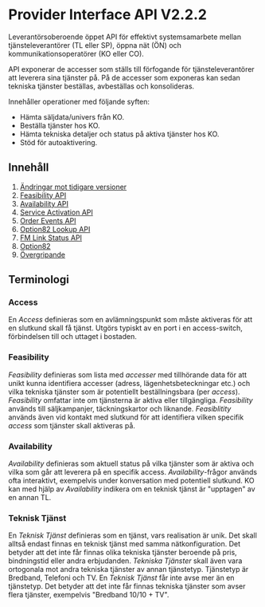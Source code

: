 # Provider Interface API V2.2.2

Leverantörsoberoende öppet API för effektivt systemsamarbete mellan tjänsteleverantörer (TL eller SP), öppna nät (ÖN) och kommunikationsoperatörer (KO eller CO).

API exponerar de accesser som ställs till förfogande för tjänsteleverantörer att leverera sina tjänster på. På de accesser som exponeras kan sedan tekniska tjänster beställas, avbeställas och konsolideras.

Innehåller operationer med följande syften:
* Hämta säljdata/univers från KO.
* Beställa tjänster hos KO.
* Hämta tekniska detaljer och status på aktiva tjänster hos KO.
* Stöd för autoaktivering.

## Innehåll

1. [Ändringar mot tidigare versioner](changelog.md)
2. [Feasibility API](feasibility.md)
3. [Availability API](availability.md)
4. [Service Activation API](service_activation.md)
5. [Order Events API](order_events.md)
6. [Option82 Lookup API](option82_lookup.md)
6. [FM Link Status API](fm_linkstatus.md)
7. [Option82](option82.md)
9. [Övergripande](misc.md)

## Terminologi

### Access

En _Access_ definieras som en avlämningspunkt som måste aktiveras för att en slutkund skall få tjänst. Utgörs typiskt av en port i en access-switch, förbindelsen till och uttaget i bostaden.

### Feasibility

_Feasibility_ definieras som lista med _accesser_ med tillhörande data för att unikt kunna identifiera accesser (adress, lägenhetsbeteckningar etc.) och vilka tekniska tjänster som är potentiellt beställningsbara (per _access_). _Feasibility_ omfattar inte om tjänsterna är aktiva eller tillgängliga. _Feasibility_ används till säljkampanjer, täckningskartor och liknande. _Feasiblitity_ används även vid kontakt med slutkund för att identifiera vilken specifik _access_ som tjänster skall aktiveras på.

### Availability

_Availability_ definieras som aktuell status på vilka tjänster som är aktiva och vilka som går att leverera på en specifik access. _Availability_-frågor används ofta interaktivt, exempelvis under konversation med potentiell slutkund. KO kan med hjälp av _Availability_ indikera om en teknisk tjänst är "upptagen" av en annan TL.

### Teknisk Tjänst

En _Teknisk Tjänst_ definieras som en tjänst, vars realisation är unik. Det skall alltså endast finnas en teknisk tjänst med samma nätkonfiguration. Det betyder att det inte får finnas olika tekniska tjänster beroende på pris, bindningstid eller andra erbjudanden. 
_Tekniska Tjänster_ skall även vara ortogonala mot andra tekniska tjänster av annan tjänstetyp. Tjänstetyp är Bredband, Telefoni och TV. En _Teknisk Tjänst_ får inte avse mer än en tjänstetyp. Det betyder att det inte får finnas tekniska tjänster som avser flera tjänster, exempelvis "Bredband 10/10 + TV".
